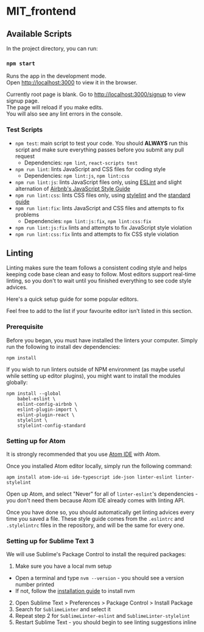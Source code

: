 # MIT_frontend

## Available Scripts

In the project directory, you can run:

### `npm start`

Runs the app in the development mode.<br>
Open [http://localhost:3000](http://localhost:3000) to view it in the browser.<br>

Currently root page is blank.
Go to [http://localhost:3000/signup](http://localhost:3000/signup) to view signup page.<br>
The page will reload if you make edits.<br>
You will also see any lint errors in the console.

### Test Scripts

- `npm test`: main script to test your code. You should **ALWAYS** run this script and make sure everything passes before you submit any pull request
  - Dependencies: `npm lint`, `react-scripts test`
- `npm run lint`: lints JavaScript and CSS files for coding style
  - Dependencies: `npm lint:js`, `npm lint:css`
- `npm run lint:js`: lints JavaScript files only, using [ESLint](https://eslint.org/) and slight alternation of [Airbnb's JavaScript Style Guide](https://github.com/airbnb/javascript)
- `npm run lint:css`: lints CSS files only, using [stylelint](https://github.com/stylelint/stylelint) and the [standard guide](https://github.com/stylelint/stylelint-config-standard)
- `npm run lint:fix`: lints JavaScript and CSS files and attempts to fix problems
  - Dependencies: `npm lint:js:fix`, `npm lint:css:fix`
- `npm run lint:js:fix` lints and attempts to fix JavaScript style violation
- `npm run lint:css:fix` lints and attempts to fix CSS style violation

## Linting

Linting makes sure the team follows a consistent coding style and helps keeping
code base clean and easy to follow. Most editors support real-time linting,
so you don't to wait until you finished everything to see code style advices.

Here's a quick setup guide for some popular editors.

Feel free to add to the list if your favourite editor isn't listed in this section.

### Prerequisite

Before you began, you must have installed the linters your computer. Simply run
the following to install dev dependencies:

```shell
npm install
```

If you wish to run linters outside of NPM environment (as maybe useful while
setting up editor plugins), you might want to install the modules globally:

```shell
npm install --global
    babel-eslint \
    eslint-config-airbnb \
    eslint-plugin-import \
    eslint-plugin-react \
    stylelint \
    stylelint-config-standard
```

### Setting up for Atom

It is strongly recommended that you use [Atom IDE](https://ide.atom.io/) with Atom.

Once you installed Atom editor locally, simply run the following command:

```shell
apm install atom-ide-ui ide-typescript ide-json linter-eslint linter-stylelint
```

Open up Atom, and select "Never" for all of `linter-eslint`'s dependencies -
you don't need them because Atom IDE already comes with linting API.

Once you have done so, you should automatically get linting advices every time
you saved a file. These style guide comes from the `.eslintrc` and `.stylelintrc`
files in the repository, and will be the same for every one.

### Setting up for Sublime Text 3

We will use Sublime's Package Control to install the required packages:

1. Make sure you have a local nvm setup
  - Open a terminal and type `nvm --version` - you should see a version number printed
  - If not, follow the [installation guide](https://github.com/creationix/nvm#install-script) to install nvm
2. Open Sublime Text > Preferences > Package Control > Install Package
3. Search for `SublimeLinter` and select it
4. Repeat step 2 for `SublimeLinter-eslint` and `SublimeLinter-stylelint`
5. Restart Sublime Text - you should begin to see linting suggestions inline
